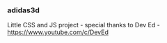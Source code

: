 ### adidas3d
Little CSS and JS project - special thanks to Dev Ed - https://www.youtube.com/c/DevEd 
